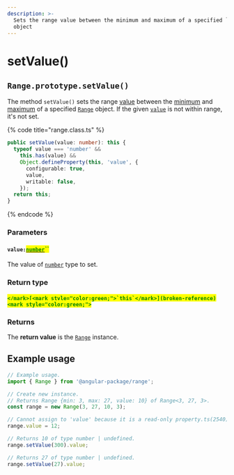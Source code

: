 ```yaml
---
description: >-
  Sets the range value between the minimum and maximum of a specified `Range`
  object
---
```


# setValue()

## `Range.prototype.setValue()`

The method `setValue()` sets the range [value](../properties/value.md#range.prototype.value) between the [minimum](../properties/min.md#range.prototype.min) and [maximum](../properties/max.md#range.prototype.max) of a specified [`Range`](broken-reference) object. If the given [`value`](setvalue.md#value-number) is not within range, it's not set.

{% code title="range.class.ts" %}
```typescript
public setValue(value: number): this {
  typeof value === 'number' &&
    this.has(value) &&
    Object.defineProperty(this, 'value', {
      configurable: true,
      value,
      writable: false,
    });
  return this;
}
```
{% endcode %}

### Parameters

#### `value:`[<mark style="color:green;">`number`</mark>](https://www.typescriptlang.org/docs/handbook/basic-types.html#number)<mark style="color:green;">``</mark>

The value of [`number`](https://developer.mozilla.org/en-US/docs/Web/JavaScript/Reference/Global\_Objects/Number) type to set.

### Return type

#### <mark style="color:green;">``</mark>[<mark style="color:green;">`this`</mark>](broken-reference)<mark style="color:green;">``</mark>

### Returns

The **return value** is the [`Range`](broken-reference) instance.

## Example usage

```typescript
// Example usage.
import { Range } from '@angular-package/range';

// Create new instance.
// Returns Range {min: 3, max: 27, value: 10} of Range<3, 27, 3>.
const range = new Range(3, 27, 10, 3);

// Cannot assign to 'value' because it is a read-only property.ts(2540)
range.value = 12;

// Returns 10 of type number | undefined.
range.setValue(300).value;

// Returns 27 of type number | undefined.
range.setValue(27).value;
```
